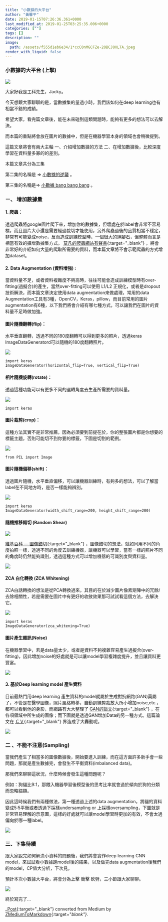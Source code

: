 ```yaml
---
title: "小數據的大平台"
author: "黃馨平"
date: 2019-01-15T07:26:36.361+0000
last_modified_at: 2019-01-25T03:25:35.006+0000
categories: [""]
tags: []
description: ""
image:
  path: /assets/f555d1eb6e34/1*ccC0nMGCFZe-2OBCJOXLTA.jpeg
render_with_liquid: false
---
```


### 小數據的大平台 \(上擊\)


![](/assets/f555d1eb6e34/1*ccC0nMGCFZe-2OBCJOXLTA.jpeg)


大家好我是工科先生，Jacky。

今天想跟大家聊聊的是，當數據集的量過小時，我們該如何在deep learning也有相當不錯的成績。

希望大家，看完篇文章後，能在未來碰到這類問題時，能夠有更多的想法可以去解決。

而本篇的重點將會放在圖片的數據中，但是在機器學習本身的領域也會稍微提到。

這篇文章將會有兩大主軸 一、介紹增加數據的方法 二、在增加數據後，比較深度學習在資料量多寡的的差別。

本篇文章共分為三集

第二集的名稱是 =&gt; [小數據的逆襲](../c04fee852539/) 。

第三集的名稱是=&gt; [小數據 bang bang bang](../de47a58680d5/) 。
### ㄧ、 增加數據量
#### 1\. 爬蟲：

透過爬蟲將google圖片爬下來，增加你的數據集，但壞處在於label會非常不容易標，而且圖片大小還是需要經過裁切才能使用，另外爬蟲過後的品質相當不穩定，非常有可能變成noise，反而造成訓練模型時，一個很大的絆腳石，但整體而言是相當有效的擴增數據集方式。 [莫凡的爬蟲網站有聲書](https://morvanzhou.github.io/tutorials/data-manipulation/scraping/){:target="_blank"} ，將會非常好的介紹如何大量的爬取所需要的資料，而本篇文章將不會示範爬蟲的方式增加dataset。
#### 2\. Data Augmentation \(資料增強\) :

當資料量不足，或者資料複雜度不夠高時，往往可能會造成訓練模型時有over\-fitting\(過擬合\)的產生，當然over\-fitting可以使用 L1/L2 正規化，或者是dropout技術解決，而本篇文章決定使用data augmentation來做處理，常用的data Augmentation工具有3種，OpenCV，Keras，pillow，而目前常用的圖片augmentation有6種，以下我們將會介紹有哪七種方式，可以讓我們在圖片的資料量不足時做加強。
#### 圖片隨機翻轉\(flip\)：

水平垂直翻轉，透過不同的180度翻轉可以得到更多的照片，透過keras ImageDataGeneratord可以隨機的180度翻轉照片。


![](/assets/f555d1eb6e34/1*mLYmaWzO6ZGIf4WE_qB4MQ.png)

```
import keras 
ImageDataGenerator(horizontal_flip=True, vertical_flip=True)
```
#### 相片隨機旋轉\(rotate\)：

透過這種功能可以有更多不同的選轉角度去生產所需要的資料量。


![](/assets/f555d1eb6e34/1*2tVr1g6vD8zV_dU8b3LvvA.png)

```
import keras
```
#### 圖片裁剪\(crop\)：

這種方法其實不是非常推薦，因為必須要到前提在於，你的整張圖片都是你想要的標籤主題，否則可能切不到你要的標籤，下圖是切割的範例。


![](/assets/f555d1eb6e34/1*7iaTky_wWWfELQxm_EFOFw.png)

```
from PIL import Image
```
#### 圖片隨機偏移\(shift\)：

透過圖片隨機，水平垂直偏移，可以讓機器訓練時，有夠多的想法，可以了解當label在不同地方時，是否一樣能夠辨別。


![](/assets/f555d1eb6e34/1*bo92vMdt9X-pAm-L77Gcfw.png)

```
import keras
ImageDataGenerator(width_shift_range=200, height_shift_range=200)
```
#### 隨機推移錯切 \(Random Shear\)


![](/assets/f555d1eb6e34/1*xm7HaGPXw2jELoc5zcHbhg.jpeg)


[維基百科 — 圖像錯切](https://zh.wikipedia.org/wiki/%E9%94%99%E5%88%87){:target="_blank"} ，圖像錯切的想法，就如同用不同的角度拍照一樣，透過不同的角度去訓練機器，讓機器可以學習，當有一樣的照片不同的角度時仍然能夠識別，透過這種方式可以增加機器的可識別度與資料量。


![](/assets/f555d1eb6e34/1*-PtqZrXP8JcsWC-Mz_BuMg.png)

#### ZCA 白化轉換 \(ZCA Whitening\)

ZCA白話轉換的想法是從PCA轉換過來，其目的在於減少圖片像素矩陣中的冗餘/去除相關性，若是需要在圖片中有更好的收斂效果那可試試看這個方法，去解決它。


![](/assets/f555d1eb6e34/1*A2RuAQSF-lHEsYJK1GzRgQ.png)

```
import keras
ImageDataGenerator(zca_whitening=True)
```
#### 圖片產生雜訊\(Noise\)

在機器學習中，若是data量太少，或者是資料不夠複雜容易產生過擬合\(over\- fitting\)，因此增加noise的好處就是可以讓model學習複雜度提升，並且讓資料更豐富。


![](/assets/f555d1eb6e34/1*gRyLV_fJEoh08P5XCk5JZA.png)

#### 3\. 基於Deep learning model 產生資料

目前最熱門用deep learning 產生資料的model就屬於生成對抗網路\(GAN\)莫屬了，不管是在醫學圖像，照片風格轉移，自動訓練剪裁放大所小增加noise,etc\.，都可以看到他的身影，而網路有大大整理了 [GAN的論文](https://zhuanlan.zhihu.com/p/40936977){:target="_blank"} ，在各項領域中所生成的圖像；而下圖就是透過GAN增加Data的另一種方式。這篇論文在 [ＣＶ](https://junyanz.github.io/CycleGAN/){:target="_blank"} 界造成了大轟動呢。


![](/assets/f555d1eb6e34/1*2NMCqnzsSZZdK14rsteeqQ.png)

### 二 、不能不注意\(Sampling\)

當我們產生了相當多的圖像數據後，開始要進入訓練，而在這方面許多新手會一些問題，那就是產生數據完，會發生不平衡資料\(imbalanced data\)。

那我們來聊聊這狀況，什麼時候會發生這種問題呢？

例如：狗貓比9:1，那餵入機器學習後模型後的思考比率就會過於傾向於狗的分類而忽略貓類。

因此這時候我們有兩種做法，第一種透過上述的data augmentation，將貓的資料變成5:5平衡或者透過下採樣undersampling or 上採樣oversampling，下圖就是非常容易理解的示意圖，這樣的好處就可以讓model學習時更加的有效，不會太過偏向於哪一種label。


![](/assets/f555d1eb6e34/1*H6XodlitlGDl9YdbwaZLMw.png)

### 三、下集待續

跟大家說完如何解決小資料的問題後，我們將會實作deep learning CNN model，來試試看小數據跑model後的結果，以及做完data augmentation後我們的model，CP值大分析，下次見。

預計本次小數據大平台，將會分為上擊 衝擊 砍劈，三小節跟大家聊聊。


![](/assets/f555d1eb6e34/1*Rs0JlPco2TaeKkPv9MFs4g.jpeg)


終於寫完了…



_[Post](https://medium.com/@jackycsie/%E5%B0%8F%E6%95%B8%E6%93%9A%E7%9A%84%E5%A4%A7%E5%B9%B3%E5%8F%B0-f555d1eb6e34){:target="_blank"} converted from Medium by [ZMediumToMarkdown](https://github.com/ZhgChgLi/ZMediumToMarkdown){:target="_blank"}._
